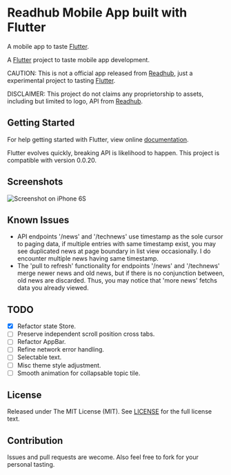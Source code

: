 # Readhub Mobile App built with Flutter

A mobile app to taste [Flutter].

A [Flutter] project to taste mobile app development.

CAUTION: This is not a official app released from [Readhub][], just a experimental project to tasting [Flutter][].

DISCLAIMER: This project do not claims any proprietorship to assets, including but limited to logo, API from [Readhub][].

## Getting Started

For help getting started with Flutter, view online [documentation](http://flutter.io/).

Flutter evolves quickly, breaking API is likelihood to happen. This project is compatible with version 0.0.20.

## Screenshots

![Screenshot on iPhone 6S](https://i.imgur.com/ZeaRcWN.gif)

## Known Issues

* API endpoints '/news' and '/technews' use timestamp as the sole cursor to paging data,
  if multiple entries with same timestamp exist, you may see duplicated news at page boundary
  in list view occasionally. I do encounter multiple news having same timestamp.
* The 'pull to refresh' functionality for endpoints '/news' and '/technews' merge newer news
  and old news, but if there is no conjunction between, old news are discarded. Thus, you may
  notice that 'more news' fetchs data you already viewed.

## TODO
- [x] Refactor state Store.
- [ ] Preserve independent scroll position cross tabs.
- [ ] Refactor AppBar.
- [ ] Refine network error handling.
- [ ] Selectable text.
- [ ] Misc theme style adjustment.
- [ ] Smooth animation for collapsable topic tile.

## License
Released under The MIT License (MIT). See [LICENSE](LICENSE) for the full license text.

## Contribution
Issues and pull requests are wecome. Also feel free to fork for your personal tasting.


[Readhub]: https://readhub.me/
[Flutter]: https://flutter.io/

